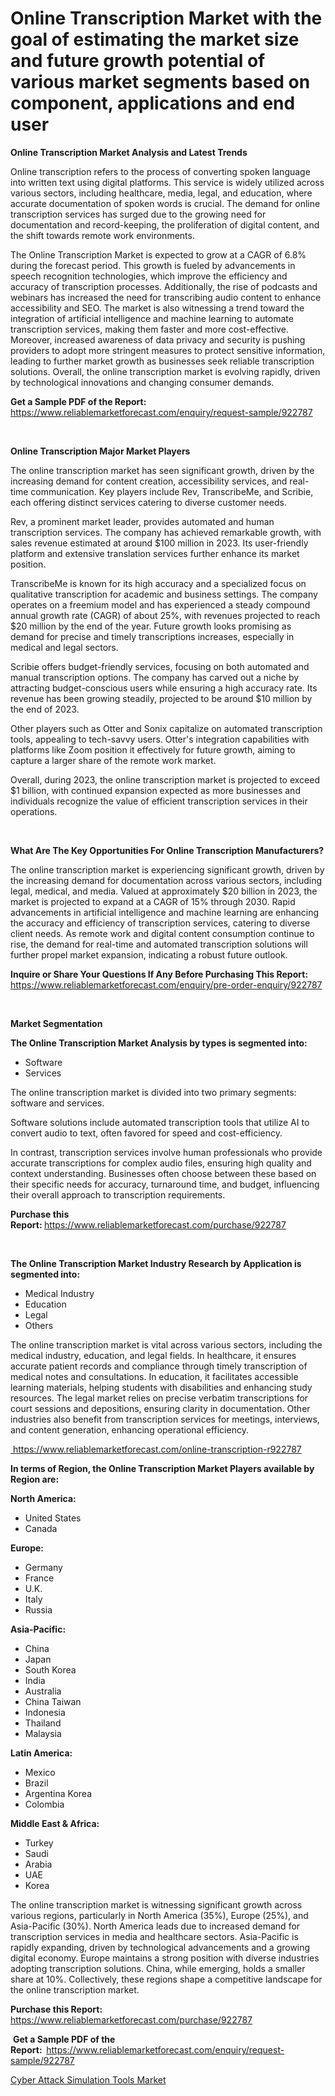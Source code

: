 <p><h1>Online Transcription Market with the goal of estimating the market size and future growth potential of various market segments based on component, applications and end user</h1></p><p><strong>Online Transcription Market Analysis and Latest Trends</strong></p>
<p><p>Online transcription refers to the process of converting spoken language into written text using digital platforms. This service is widely utilized across various sectors, including healthcare, media, legal, and education, where accurate documentation of spoken words is crucial. The demand for online transcription services has surged due to the growing need for documentation and record-keeping, the proliferation of digital content, and the shift towards remote work environments.</p><p>The Online Transcription Market is expected to grow at a CAGR of 6.8% during the forecast period. This growth is fueled by advancements in speech recognition technologies, which improve the efficiency and accuracy of transcription processes. Additionally, the rise of podcasts and webinars has increased the need for transcribing audio content to enhance accessibility and SEO. The market is also witnessing a trend toward the integration of artificial intelligence and machine learning to automate transcription services, making them faster and more cost-effective. Moreover, increased awareness of data privacy and security is pushing providers to adopt more stringent measures to protect sensitive information, leading to further market growth as businesses seek reliable transcription solutions. Overall, the online transcription market is evolving rapidly, driven by technological innovations and changing consumer demands.</p></p>
<p><strong>Get a Sample PDF of the Report:&nbsp;</strong> <a href="https://www.reliablemarketforecast.com/enquiry/request-sample/922787?utm_campaign=2277&utm_medium=2&utm_source=Github&utm_content=ia&utm_term=07032025&utm_id=online-transcription">https://www.reliablemarketforecast.com/enquiry/request-sample/922787</a></p>
<p>&nbsp;</p>
<p><strong>Online Transcription Major Market Players</strong></p>
<p><p>The online transcription market has seen significant growth, driven by the increasing demand for content creation, accessibility services, and real-time communication. Key players include Rev, TranscribeMe, and Scribie, each offering distinct services catering to diverse customer needs.</p><p>Rev, a prominent market leader, provides automated and human transcription services. The company has achieved remarkable growth, with sales revenue estimated at around $100 million in 2023. Its user-friendly platform and extensive translation services further enhance its market position.</p><p>TranscribeMe is known for its high accuracy and a specialized focus on qualitative transcription for academic and business settings. The company operates on a freemium model and has experienced a steady compound annual growth rate (CAGR) of about 25%, with revenues projected to reach $20 million by the end of the year. Future growth looks promising as demand for precise and timely transcriptions increases, especially in medical and legal sectors.</p><p>Scribie offers budget-friendly services, focusing on both automated and manual transcription options. The company has carved out a niche by attracting budget-conscious users while ensuring a high accuracy rate. Its revenue has been growing steadily, projected to be around $10 million by the end of 2023.</p><p>Other players such as Otter and Sonix capitalize on automated transcription tools, appealing to tech-savvy users. Otter's integration capabilities with platforms like Zoom position it effectively for future growth, aiming to capture a larger share of the remote work market.</p><p>Overall, during 2023, the online transcription market is projected to exceed $1 billion, with continued expansion expected as more businesses and individuals recognize the value of efficient transcription services in their operations.</p></p>
<p>&nbsp;</p>
<p><strong>What Are The Key Opportunities For Online Transcription Manufacturers?</strong></p>
<p><p>The online transcription market is experiencing significant growth, driven by the increasing demand for documentation across various sectors, including legal, medical, and media. Valued at approximately $20 billion in 2023, the market is projected to expand at a CAGR of 15% through 2030. Rapid advancements in artificial intelligence and machine learning are enhancing the accuracy and efficiency of transcription services, catering to diverse client needs. As remote work and digital content consumption continue to rise, the demand for real-time and automated transcription solutions will further propel market expansion, indicating a robust future outlook.</p></p>
<p><strong>Inquire or Share Your Questions If Any Before Purchasing This Report:</strong> <a href="https://www.reliablemarketforecast.com/enquiry/pre-order-enquiry/922787?utm_campaign=2277&utm_medium=2&utm_source=Github&utm_content=ia&utm_term=07032025&utm_id=online-transcription">https://www.reliablemarketforecast.com/enquiry/pre-order-enquiry/922787</a></p>
<p>&nbsp;</p>
<p><strong>Market Segmentation</strong></p>
<p><strong>The Online Transcription Market Analysis by types is segmented into:</strong></p>
<p><ul><li>Software</li><li>Services</li></ul></p>
<p><p>The online transcription market is divided into two primary segments: software and services. </p><p>Software solutions include automated transcription tools that utilize AI to convert audio to text, often favored for speed and cost-efficiency. </p><p>In contrast, transcription services involve human professionals who provide accurate transcriptions for complex audio files, ensuring high quality and context understanding. Businesses often choose between these based on their specific needs for accuracy, turnaround time, and budget, influencing their overall approach to transcription requirements.</p></p>
<p><strong>Purchase this Report:&nbsp;</strong><a href="https://www.reliablemarketforecast.com/purchase/922787?utm_campaign=2277&utm_medium=2&utm_source=Github&utm_content=ia&utm_term=07032025&utm_id=online-transcription">https://www.reliablemarketforecast.com/purchase/922787</a></p>
<p>&nbsp;</p>
<p><strong>The Online Transcription Market Industry Research by Application is segmented into:</strong></p>
<p><ul><li>Medical Industry</li><li>Education</li><li>Legal</li><li>Others</li></ul></p>
<p><p>The online transcription market is vital across various sectors, including the medical industry, education, and legal fields. In healthcare, it ensures accurate patient records and compliance through timely transcription of medical notes and consultations. In education, it facilitates accessible learning materials, helping students with disabilities and enhancing study resources. The legal market relies on precise verbatim transcriptions for court sessions and depositions, ensuring clarity in documentation. Other industries also benefit from transcription services for meetings, interviews, and content generation, enhancing operational efficiency.</p></p>
<p><a href="https://www.reliablemarketforecast.com/online-transcription-r922787?utm_campaign=2277&utm_medium=2&utm_source=Github&utm_content=ia&utm_term=07032025&utm_id=online-transcription">&nbsp;https://www.reliablemarketforecast.com/online-transcription-r922787</a></p>
<p><strong>In terms of Region, the Online Transcription Market Players available by Region are:</strong></p>
<p>
    <p> <strong> North America: </strong>
        <ul>
            <li>United States</li>
            <li>Canada</li>
        </ul>
        </p> 
    <p> <strong> Europe: </strong>
        <ul>
            <li>Germany</li>
            <li>France</li>
            <li>U.K.</li>
            <li>Italy</li>
            <li>Russia</li>
        </ul>
        </p> 
    <p> <strong> Asia-Pacific: </strong>
        <ul>
            <li>China</li>
            <li>Japan</li>
            <li>South Korea</li>
            <li>India</li>
            <li>Australia</li>
            <li>China Taiwan</li>
            <li>Indonesia</li>
            <li>Thailand</li>
            <li>Malaysia</li>
        </ul>
        </p> 
    <p> <strong> Latin America: </strong>
        <ul>
            <li>Mexico</li>
            <li>Brazil</li>
            <li>Argentina Korea</li>
            <li>Colombia</li>
        </ul>
        </p> 
    <p> <strong> Middle East & Africa: </strong>
        <ul>
            <li>Turkey</li>
            <li>Saudi</li>
            <li>Arabia</li>
            <li>UAE</li>
            <li>Korea</li>
        </ul>
    </p>
    </p>
<p><p>The online transcription market is witnessing significant growth across various regions, particularly in North America (35%), Europe (25%), and Asia-Pacific (30%). North America leads due to increased demand for transcription services in media and healthcare sectors. Asia-Pacific is rapidly expanding, driven by technological advancements and a growing digital economy. Europe maintains a strong position with diverse industries adopting transcription solutions. China, while emerging, holds a smaller share at 10%. Collectively, these regions shape a competitive landscape for the online transcription market.</p></p>
<p><strong>Purchase this Report: </strong><a href="https://www.reliablemarketforecast.com/purchase/922787?utm_campaign=2277&utm_medium=2&utm_source=Github&utm_content=ia&utm_term=07032025&utm_id=online-transcription">https://www.reliablemarketforecast.com/purchase/922787</a></p>
<p>&nbsp;<strong>Get a Sample PDF of the Report:&nbsp;&nbsp;</strong><a href="https://www.reliablemarketforecast.com/enquiry/request-sample/922787?utm_campaign=2277&utm_medium=2&utm_source=Github&utm_content=ia&utm_term=07032025&utm_id=online-transcription">https://www.reliablemarketforecast.com/enquiry/request-sample/922787</a></p>
<p><strong></strong></p>
<p><p><a href="https://github.com/abbislposival/Market-Research-Report-List-1/blob/main/cyber-attack-simulation-tools-market.md?utm_campaign=2277&utm_medium=2&utm_source=Github&utm_content=ia&utm_term=07032025&utm_id=online-transcription">Cyber Attack Simulation Tools Market</a></p></p>